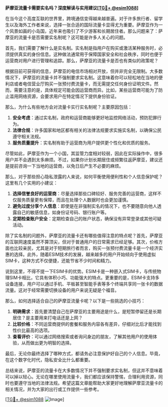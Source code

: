 **萨摩亚流量卡需要实名吗？深度解读与实用建议[[TG💪+ @esim1088](https://t.me/s/esim1088)]**

在当今这个高度互联的世界里，跨境通信变得越来越普遍。对于许多旅行者、留学生以及海外工作者来说，选择一张合适的国际流量卡显得尤为重要。萨摩亚作为一个风景如画的小岛国，近年来也吸引了不少游客和长期居住者。那么问题来了：萨摩亚的流量卡是否需要实名制呢？这可能是许多人关心的问题。

首先，我们需要了解什么是实名制。实名制是指用户在购买或激活某种服务时，必须提供真实的身份信息。这种做法通常用于保障国家安全和社会秩序，同时也便于运营商对用户进行管理和追踪。那么，萨摩亚的流量卡是否也有类似的政策呢？

根据目前可获得的信息，萨摩亚的电信市场相对开放，但并非完全无限制。大多数情况下，萨摩亚的流量卡并不强制要求实名制。这意味着你可以轻松地在当地的便利店或者电信营业厅购买一张预付费流量卡，而无需提交任何身份证明文件。然而，需要注意的是，具体规定可能会因运营商而异。比如，某些运营商可能为了防止滥用网络资源，会要求用户在特定情况下提供身份验证。

那么，为什么有些地方会对流量卡实行实名制呢？主要原因包括：

1. **安全考虑**：通过实名制，政府和运营商能够更好地监控网络活动，预防犯罪行为。
2. **法律合规**：许多国家和地区都有相关的法律法规要求实施实名制，以确保公民遵守相关法规。
3. **服务质量提升**：实名制有助于运营商为用户提供更个性化和优质的服务。

尽管如此，萨摩亚作为一个小国，其监管力度相对较弱，因此在实际操作中，很多用户并不会遇到太多麻烦。不过，如果你计划长期居住或频繁往返萨摩亚，建议还是提前咨询一下当地的运营商，以免日后产生不必要的麻烦。

那么，对于那些担心隐私泄露的人来说，如何平衡使用便利性和个人信息保护呢？这里有几个实用的小建议：

1. **选择信誉良好的运营商**：尽量选择那些口碑较好、服务完善的运营商，这样不仅服务质量更有保障，而且在处理个人数据时也会更加谨慎。
2. **避免过度分享个人信息**：即使是在非强制实名的情况下，也不要随意向他人透露自己的敏感信息，如身份证号码、银行账户等。
3. **定期检查账户安全**：定期检查自己的账户状态，确保没有异常登录或其他可疑活动。

除了实名制的问题外，萨摩亚的流量卡还有哪些值得注意的特点呢？首先，萨摩亚的互联网速度虽然不算顶尖，但对于普通用户的日常需求已经足够。其次，价格方面也比较亲民，尤其是对于短期旅行者而言，购买一张预付费流量卡是一个经济实惠的选择。此外，随着ESIM技术的发展，越来越多的用户开始倾向于使用虚拟SIM卡，这种方式不仅便捷，还能节省不少时间和精力。

说到这里，不得不提一下ESIM卡的优势。ESIM卡是一种嵌入式SIM卡，与传统物理SIM卡相比，它具有体积小巧、功能强大的特点。更重要的是，ESIM卡支持多设备连接，用户可以通过手机、平板甚至智能手表等多个终端共享同一张卡的数据流量。这对于经常需要切换设备的用户来说无疑是个福音。

那么，如何选择适合自己的萨摩亚流量卡呢？以下是一些挑选的小技巧：

1. **明确需求**：首先要清楚自己在萨摩亚的主要用途是什么，是短暂停留还是长期居住？是主要用来打电话还是上网？
2. **比较价格**：不同运营商提供的套餐和服务内容各有差异，仔细对比后才能找到性价比最高的选项。
3. **查看评价**：可以通过网络搜索或者询问身边的朋友，了解其他用户的使用体验，从而做出更为明智的选择。

最后，无论你最终选择了哪种方式，都请务必注意保护好自己的个人信息。毕竟，在这个数字化时代，隐私安全比什么都重要。

总结来说，萨摩亚的流量卡在大多数情况下并不强制要求实名制，但这并不意味着可以掉以轻心。无论在哪里使用流量卡，我们都应该保持警惕，合理利用资源，同时也要遵守当地的法律法规。希望这篇文章能帮助大家更好地理解萨摩亚流量卡的相关情况，并为大家的出行或工作提供一些参考。

[[TG💪+ @esim1088](https://t.me/s/esim1088) ![Image](https://i.postimg.cc/4NQfJmqS/Snipaste-2025-05-13-00-14-12.png)]